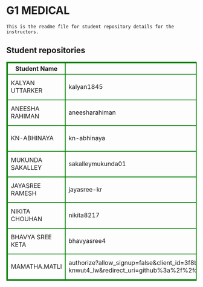 # G1 MEDICAL
    This is the readme file for student repository details for the instructors.
## Student repositories 
<table style="border : 2px solid green; width:100%;">
<tr >
<th style="border : 2px solid green;">Student Name</th>
<th style="border : 2px solid green;">GitHub Username</th>
<th style="border : 2px solid green;">Repository link</th>
</tr>
<tr style="border : 2px solid green;">
<td style="border : 2px solid green;">KALYAN UTTARKER</td> 

<td style="border : 2px solid green;">kalyan1845</td> 

<td style="border : 2px solid green;">https://github.com/sure-trust/KALYAN-UTTARKER-g1-medical</td> 
</tr>

<tr style="border : 2px solid green;">
<td style="border : 2px solid green;">ANEESHA RAHIMAN</td> 

<td style="border : 2px solid green;">aneesharahiman</td> 

<td style="border : 2px solid green;">https://github.com/sure-trust/ANEESHA-RAHIMAN-g1-medical</td> 
</tr>

<tr style="border : 2px solid green;">
<td style="border : 2px solid green;">KN-ABHINAYA</td> 

<td style="border : 2px solid green;">kn-abhinaya</td> 

<td style="border : 2px solid green;">https://github.com/sure-trust/KN-ABHINAYA-g1-medical</td> 
</tr>

<tr style="border : 2px solid green;">
<td style="border : 2px solid green;">MUKUNDA SAKALLEY</td> 

<td style="border : 2px solid green;">sakalleymukunda01</td> 

<td style="border : 2px solid green;">https://github.com/sure-trust/MUKUNDA-SAKALLEY-g1-medical</td> 
</tr>

<tr style="border : 2px solid green;">
<td style="border : 2px solid green;">JAYASREE RAMESH</td> 

<td style="border : 2px solid green;">jayasree-kr</td> 

<td style="border : 2px solid green;">https://github.com/sure-trust/JAYASREE-RAMESH-g1-medical</td> 
</tr>

<tr style="border : 2px solid green;">
<td style="border : 2px solid green;">NIKITA CHOUHAN</td> 

<td style="border : 2px solid green;">nikita8217</td> 

<td style="border : 2px solid green;">https://github.com/sure-trust/NIKITA-CHOUHAN-g1-medical</td> 
</tr>

<tr style="border : 2px solid green;">
<td style="border : 2px solid green;">BHAVYA SREE KETA</td> 

<td style="border : 2px solid green;">bhavyasree4</td> 

<td style="border : 2px solid green;">https://github.com/sure-trust/BHAVYA-SREE-KETA-g1-medical</td> 
</tr>

<tr style="border : 2px solid green;">
<td style="border : 2px solid green;">MAMATHA.MATLI</td> 

<td style="border : 2px solid green;">authorize?allow_signup=false&client_id=3f8b8834a91f0caad392&code_challenge=tvnpuxq_u_5i-0o04ufe0zjmbvkrkcbhne-rco6aj38&code_challenge_method=s256&nonce=fzvukexbbnpn-knwut4_lw&redirect_uri=github%3a%2f%2fcom.github.android%2foauth&response_type=code&scope=user+repo+notifications+admin%3aorg+read%3adiscussion+user%3aassets+project+workflow&skip_account_picker=true&state=gqbu16i2ukjxvlc0g7burw</td> 

<td style="border : 2px solid green;">https://github.com/sure-trust/MAMATHA.MATLI-g1-medical</td> 
</tr>
